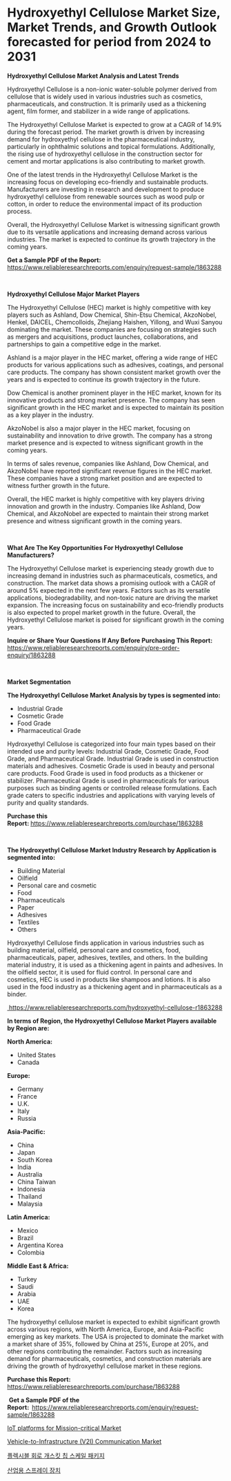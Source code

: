<p><h1>Hydroxyethyl Cellulose Market Size, Market Trends, and Growth Outlook forecasted for period from 2024 to 2031</h1></p><p><strong>Hydroxyethyl Cellulose Market Analysis and Latest Trends</strong></p>
<p><p>Hydroxyethyl Cellulose is a non-ionic water-soluble polymer derived from cellulose that is widely used in various industries such as cosmetics, pharmaceuticals, and construction. It is primarily used as a thickening agent, film former, and stabilizer in a wide range of applications.</p><p>The Hydroxyethyl Cellulose Market is expected to grow at a CAGR of 14.9% during the forecast period. The market growth is driven by increasing demand for hydroxyethyl cellulose in the pharmaceutical industry, particularly in ophthalmic solutions and topical formulations. Additionally, the rising use of hydroxyethyl cellulose in the construction sector for cement and mortar applications is also contributing to market growth.</p><p>One of the latest trends in the Hydroxyethyl Cellulose Market is the increasing focus on developing eco-friendly and sustainable products. Manufacturers are investing in research and development to produce hydroxyethyl cellulose from renewable sources such as wood pulp or cotton, in order to reduce the environmental impact of its production process.</p><p>Overall, the Hydroxyethyl Cellulose Market is witnessing significant growth due to its versatile applications and increasing demand across various industries. The market is expected to continue its growth trajectory in the coming years.</p></p>
<p><strong>Get a Sample PDF of the Report:&nbsp;</strong> <a href="https://www.reliableresearchreports.com/enquiry/request-sample/1863288">https://www.reliableresearchreports.com/enquiry/request-sample/1863288</a></p>
<p>&nbsp;</p>
<p><strong>Hydroxyethyl Cellulose Major Market Players</strong></p>
<p><p>The Hydroxyethyl Cellulose (HEC) market is highly competitive with key players such as Ashland, Dow Chemical, Shin-Etsu Chemical, AkzoNobel, Henkel, DAICEL, Chemcolloids, Zhejiang Haishen, Yillong, and Wuxi Sanyou dominating the market. These companies are focusing on strategies such as mergers and acquisitions, product launches, collaborations, and partnerships to gain a competitive edge in the market.</p><p>Ashland is a major player in the HEC market, offering a wide range of HEC products for various applications such as adhesives, coatings, and personal care products. The company has shown consistent market growth over the years and is expected to continue its growth trajectory in the future.</p><p>Dow Chemical is another prominent player in the HEC market, known for its innovative products and strong market presence. The company has seen significant growth in the HEC market and is expected to maintain its position as a key player in the industry.</p><p>AkzoNobel is also a major player in the HEC market, focusing on sustainability and innovation to drive growth. The company has a strong market presence and is expected to witness significant growth in the coming years.</p><p>In terms of sales revenue, companies like Ashland, Dow Chemical, and AkzoNobel have reported significant revenue figures in the HEC market. These companies have a strong market position and are expected to witness further growth in the future.</p><p>Overall, the HEC market is highly competitive with key players driving innovation and growth in the industry. Companies like Ashland, Dow Chemical, and AkzoNobel are expected to maintain their strong market presence and witness significant growth in the coming years.</p></p>
<p>&nbsp;</p>
<p><strong>What Are The Key Opportunities For Hydroxyethyl Cellulose Manufacturers?</strong></p>
<p><p>The Hydroxyethyl Cellulose market is experiencing steady growth due to increasing demand in industries such as pharmaceuticals, cosmetics, and construction. The market data shows a promising outlook with a CAGR of around 5% expected in the next few years. Factors such as its versatile applications, biodegradability, and non-toxic nature are driving the market expansion. The increasing focus on sustainability and eco-friendly products is also expected to propel market growth in the future. Overall, the Hydroxyethyl Cellulose market is poised for significant growth in the coming years.</p></p>
<p><strong>Inquire or Share Your Questions If Any Before Purchasing This Report:</strong> <a href="https://www.reliableresearchreports.com/enquiry/pre-order-enquiry/1863288">https://www.reliableresearchreports.com/enquiry/pre-order-enquiry/1863288</a></p>
<p>&nbsp;</p>
<p><strong>Market Segmentation</strong></p>
<p><strong>The Hydroxyethyl Cellulose Market Analysis by types is segmented into:</strong></p>
<p><ul><li>Industrial Grade</li><li>Cosmetic Grade</li><li>Food Grade</li><li>Pharmaceutical Grade</li></ul></p>
<p><p>Hydroxyethyl Cellulose is categorized into four main types based on their intended use and purity levels: Industrial Grade, Cosmetic Grade, Food Grade, and Pharmaceutical Grade. Industrial Grade is used in construction materials and adhesives. Cosmetic Grade is used in beauty and personal care products. Food Grade is used in food products as a thickener or stabilizer. Pharmaceutical Grade is used in pharmaceuticals for various purposes such as binding agents or controlled release formulations. Each grade caters to specific industries and applications with varying levels of purity and quality standards.</p></p>
<p><strong>Purchase this Report:&nbsp;</strong><a href="https://www.reliableresearchreports.com/purchase/1863288">https://www.reliableresearchreports.com/purchase/1863288</a></p>
<p>&nbsp;</p>
<p><strong>The Hydroxyethyl Cellulose Market Industry Research by Application is segmented into:</strong></p>
<p><ul><li>Building Material</li><li>Oilfield</li><li>Personal care and cosmetic</li><li>Food</li><li>Pharmaceuticals</li><li>Paper</li><li>Adhesives</li><li>Textiles</li><li>Others</li></ul></p>
<p><p>Hydroxyethyl Cellulose finds application in various industries such as building material, oilfield, personal care and cosmetics, food, pharmaceuticals, paper, adhesives, textiles, and others. In the building material industry, it is used as a thickening agent in paints and adhesives. In the oilfield sector, it is used for fluid control. In personal care and cosmetics, HEC is used in products like shampoos and lotions. It is also used in the food industry as a thickening agent and in pharmaceuticals as a binder.</p></p>
<p><a href="https://www.reliableresearchreports.com/hydroxyethyl-cellulose-r1863288">&nbsp;https://www.reliableresearchreports.com/hydroxyethyl-cellulose-r1863288</a></p>
<p><strong>In terms of Region, the Hydroxyethyl Cellulose Market Players available by Region are:</strong></p>
<p>
    <p> <strong> North America: </strong>
        <ul>
            <li>United States</li>
            <li>Canada</li>
        </ul>
        </p> 
    <p> <strong> Europe: </strong>
        <ul>
            <li>Germany</li>
            <li>France</li>
            <li>U.K.</li>
            <li>Italy</li>
            <li>Russia</li>
        </ul>
        </p> 
    <p> <strong> Asia-Pacific: </strong>
        <ul>
            <li>China</li>
            <li>Japan</li>
            <li>South Korea</li>
            <li>India</li>
            <li>Australia</li>
            <li>China Taiwan</li>
            <li>Indonesia</li>
            <li>Thailand</li>
            <li>Malaysia</li>
        </ul>
        </p> 
    <p> <strong> Latin America: </strong>
        <ul>
            <li>Mexico</li>
            <li>Brazil</li>
            <li>Argentina Korea</li>
            <li>Colombia</li>
        </ul>
        </p> 
    <p> <strong> Middle East & Africa: </strong>
        <ul>
            <li>Turkey</li>
            <li>Saudi</li>
            <li>Arabia</li>
            <li>UAE</li>
            <li>Korea</li>
        </ul>
    </p>
    </p>
<p><p>The hydroxyethyl cellulose market is expected to exhibit significant growth across various regions, with North America, Europe, and Asia-Pacific emerging as key markets. The USA is projected to dominate the market with a market share of 35%, followed by China at 25%, Europe at 20%, and other regions contributing the remainder. Factors such as increasing demand for pharmaceuticals, cosmetics, and construction materials are driving the growth of hydroxyethyl cellulose market in these regions.</p></p>
<p><strong>Purchase this Report: </strong><a href="https://www.reliableresearchreports.com/purchase/1863288">https://www.reliableresearchreports.com/purchase/1863288</a></p>
<p>&nbsp;<strong>Get a Sample PDF of the Report:&nbsp;&nbsp;</strong><a href="https://www.reliableresearchreports.com/enquiry/request-sample/1863288">https://www.reliableresearchreports.com/enquiry/request-sample/1863288</a></p>
<p><strong></strong></p>
<p><p><a href="https://github.com/ruddyyedelwadw/Market-Research-Report-List-3/blob/main/iot-platforms-for-mission-critical-market.md">IoT platforms for Mission-critical Market</a></p><p><a href="https://github.com/jaidynmorantestelletmjzya/Market-Research-Report-List-3/blob/main/vehicle-to-infrastructure-v2i-communication-market.md">Vehicle-to-Infrastructure (V2I) Communication Market</a></p><p><a href="https://medium.com/@dallasrrellwg/%EC%9C%A0%EC%97%B0%ED%95%9C-%ED%9A%8C%EB%A1%9C-%EA%B0%80%EC%8A%A4%EC%BC%93-%EC%B9%A9-%EC%8A%A4%EC%BC%80%EC%9D%BC-%ED%8C%A8%ED%82%A4%EC%A7%80-%EC%8B%9C%EC%9E%A5-%EA%B7%9C%EB%AA%A8-%EC%8B%9C%EC%9E%A5-%EC%A0%84%EB%A7%9D-%EB%B0%8F-%EC%8B%9C%EC%9E%A5-%EC%98%88%EC%B8%A1-2024%EB%85%84%EB%B6%80%ED%84%B0-2031%EB%85%84%EA%B9%8C%EC%A7%80-df71590e1e31">플렉시블 회로 개스킷 칩 스케일 패키지</a></p><p><a href="https://medium.com/@soloncarter42/%EC%82%B0%EC%97%85%EC%9A%A9-%EB%B6%84%EB%AC%B4-%EC%9E%A5%EC%B9%98-%EC%8B%9C%EC%9E%A5-%EC%A7%80%ED%91%9C-%ED%95%B4%EB%8F%85-%EC%8B%9C%EC%9E%A5-%EC%A0%90%EC%9C%A0%EC%9C%A8-%ED%8A%B8%EB%A0%8C%EB%93%9C-%EB%B0%8F-%EC%84%B1%EC%9E%A5-%ED%8C%A8%ED%84%B4-7e60d9a5ea9d">산업용 스프레이 장치</a></p></p>